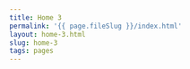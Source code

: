 ```yaml
---
title: Home 3
permalink: '{{ page.fileSlug }}/index.html'
layout: home-3.html
slug: home-3
tags: pages
---
```




